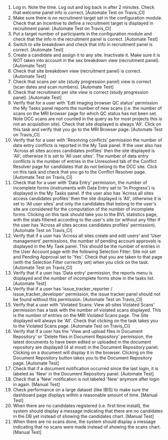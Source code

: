 1. Log in. Note the time. Log out and log back in after 2 minutes. Check that welcome panel info is correct.
   [Automate Test on Travis_CI]
2. Make sure there is no recruitment target set in the configuration module. Check that an incentive to define a
  recruitment target is displayed in recruitment panel.
   [Automate Test on Travis_CI]
3. Put a target number of participants in the configuration module and check that the info in the recruitment panel is correct.
   [Automate Test]
4. Switch to site breakdown and check that info in recruitment panel is correct.
   [Automate Test]
5. Create a candidate and assign it to any site. Inactivate it. Make sure it is NOT taken into account in the sex
   breakdown view (recruitment panel).
   [Automate Test]
6. Check that site breakdown view (recruitment panel) is correct.
   [Automate Test]
7. Check that scans per site (study progression panel) view is correct (scan dates and scan numbers).
   [Automate Test]
8. Check that recruitment per site view is correct (study progression panel).
   [Automate Test]
9. Verify that for a user with 'Edit imaging browser QC status' permission the My Tasks panel reports the number of new
   scans (i.e. the number of scans on the MRI browser page for which QC status has not been set. Note DCC scans are not
   counted in the query as for most projects this is not an acquisition site). Check that site
   displayed is always 'All'. Click on this task and verify that you go to the MRI Browser page.
   [Automate Test on Travis_CI]
10. Verify that for a user with 'Resolving conflicts' permission the number of data entry conflicts is reported in the
    My Task panel. If the user also has 'Across all sites access candidates profiles' then the site displayed is
    'All', otherwise it is set to 'All user sites'. The number of data entry conflicts is the number of
    entries in the Unresolved tab of the Conflict Resolver page for candidates that do not belong to the DCC site. 
    Click on this task and check that you go to the Conflict Resolver page.
    [Automate Test on Travis_CI]
11. Check that for a user with 'Data Entry' permission, the number of incomplete forms (instruments with Data Entry
    set to 'In Progress') is displayed in the My Tasks panel. If the user also has 'Across all sites access candidates
    profiles' then the site displayed is 'All', otherwise it is set to 'All user sites' and only the
    candidates that belong to the user's site are considered for the computation of the number of incomplete forms.
    Clicking on this task should take you to the BVL statistics page, with the stats filtered according to the user's
    site (or without any filter if the user has 'Across all sites access candidates profiles' permission).
    [Automate Test on Travis_CI]
12. Verify that if a user has 'Across all sites create and edit users' and 'User management' permissions, the number of pending
    account approvals is displayed in the My Task panel. This should be the number of entries in the User Account
    page with the following Selection Filter: Site not set and Pending Approval set to 'Yes'. 
    Check that you are taken to that page (with the Selection Filter correctly set) when you
    click on the task.
    [Automate Test on Travis_CI]
13. Verify that if a user has 'Data entry' permission, the reports menu is displayed and the number of incomplete
    forms show in the tasks list.
    [Automate Test]
14. Verify that if a user has 'issue_tracker_reporter / issue_tracker_developer' permission,
    the issue tracker panel should not be found without this permission.
    [Automate Test on Travis_CI]
15. Verify that a user with 'Violated Scans: View all-sites Violated Scans' permission has a task with the number
    of violated scans displayed. This is the number of entries on the MRI Violated Scans page. The Site displayed will
    always be 'All'. Check that clicking on the task takes you to the Violated Scans page.
    [Automate Test on Travis_CI]
16. Verify that if a user has the 'View and upload files in Document Repository' or 'Delete files in Document Repository'
    permission, the latest documents to have been edited or uploaded in the document repository are displayed (4 at most)
    in the Document Repository panel. Clicking on a document will display it in the browser. Clicking on the Document
    Repository button takes you to the Document Repository page.
    [Automate Test]
17. Check that if a document notification occurred since the last login, it is labeled as 'New' in the Document
    Repository panel.
    [Automate Test]
18. Check that a 'New' notification is not labeled 'New' anymore after login in again.
    [Manual Test]
19. Check performance on a large dataset (like IBIS) to make sure the dashboard page displays within a reasonable
    amount of time.
    [Manual Test]
20. When there are no candidates registered (i.e. first time install), the system should display a message indicating
    that there are no candidates in the DB yet instead of showing the candidates chart.
    [Manual Test]
21. When there are no scans done, the system should display a message indicating that no scans were made instead of
    showing the scans chart.     
    [Manual Test]
